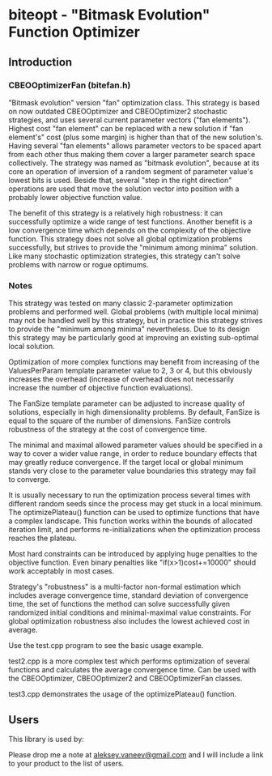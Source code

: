 # biteopt - "Bitmask Evolution" Function Optimizer #
## Introduction ##

### CBEOOptimizerFan (bitefan.h) ###

"Bitmask evolution" version "fan" optimization class. This strategy is
based on now outdated CBEOOptimizer and CBEOOptimizer2 stochastic
strategies, and uses several current parameter vectors ("fan elements").
Highest cost "fan element" can be replaced with a new solution if "fan
element's" cost (plus some margin) is higher than that of the new
solution's. Having several "fan elements" allows parameter vectors to be
spaced apart from each other thus making them cover a larger parameter
search space collectively. The strategy was named as "bitmask evolution",
because at its core an operation of inversion of a random segment of
parameter value's lowest bits is used. Beside that, several "step in the
right direction" operations are used that move the solution vector into
position with a probably lower objective function value.

The benefit of this strategy is a relatively high robustness: it can
successfully optimize a wide range of test functions. Another benefit is a
low convergence time which depends on the complexity of the objective
function. This strategy does not solve all global optimization problems
successfully, but strives to provide the "minimum among minima" solution.
Like many stochastic optimization strategies, this strategy can't solve
problems with narrow or rogue optimums.

### Notes ###

This strategy was tested on many classic 2-parameter optimization problems and
performed well. Global problems (with multiple local minima) may not be
handled well by this strategy, but in practice this strategy strives to
provide the "minimum among minima" nevertheless. Due to its design this
strategy may be particularly good at improving an existing sub-optimal local
solution.

Optimization of more complex functions may benefit from increasing of the
ValuesPerParam template parameter value to 2, 3 or 4, but this obviously
increases the overhead (increase of overhead does not necessarily increase the
number of objective function evaluations).

The FanSize template parameter can be adjusted to increase quality of
solutions, especially in high dimensionality problems. By default, FanSize is
equal to the square of the number of dimensions. FanSize controls robustness
of the strategy at the cost of convergence time.

The minimal and maximal allowed parameter values should be specified in a way
to cover a wider value range, in order to reduce boundary effects that may
greatly reduce convergence. If the target local or global minimum stands
very close to the parameter value boundaries this strategy may fail to
converge.

It is usually necessary to run the optimization process several times with
different random seeds since the process may get stuck in a local minimum.
The optimizePlateau() function can be used to optimize functions that have a
complex landscape. This function works within the bounds of allocated
iteration limit, and performs re-initializations when the optimization
process reaches the plateau.

Most hard constraints can be introduced by applying huge penalties to the
objective function. Even binary penalties like "if(x>1)cost+=10000" should
work acceptably in most cases.

Strategy's "robustness" is a multi-factor non-formal estimation which includes
average convergence time, standard deviation of convergence time, the set of
functions the method can solve successfully given randomized initial
conditions and minimal-maximal value constraints. For global optimization
robustness also includes the lowest achieved cost in average.

Use the test.cpp program to see the basic usage example.

test2.cpp is a more complex test which performs optimization of several
functions and calculates the average convergence time. Can be used with the
CBEOOptimizer, CBEOOptimizer2 and CBEOOptimizerFan classes.

test3.cpp demonstrates the usage of the optimizePlateau() function.

## Users ##
This library is used by:

Please drop me a note at aleksey.vaneev@gmail.com and I will include a link to
your product to the list of users.
